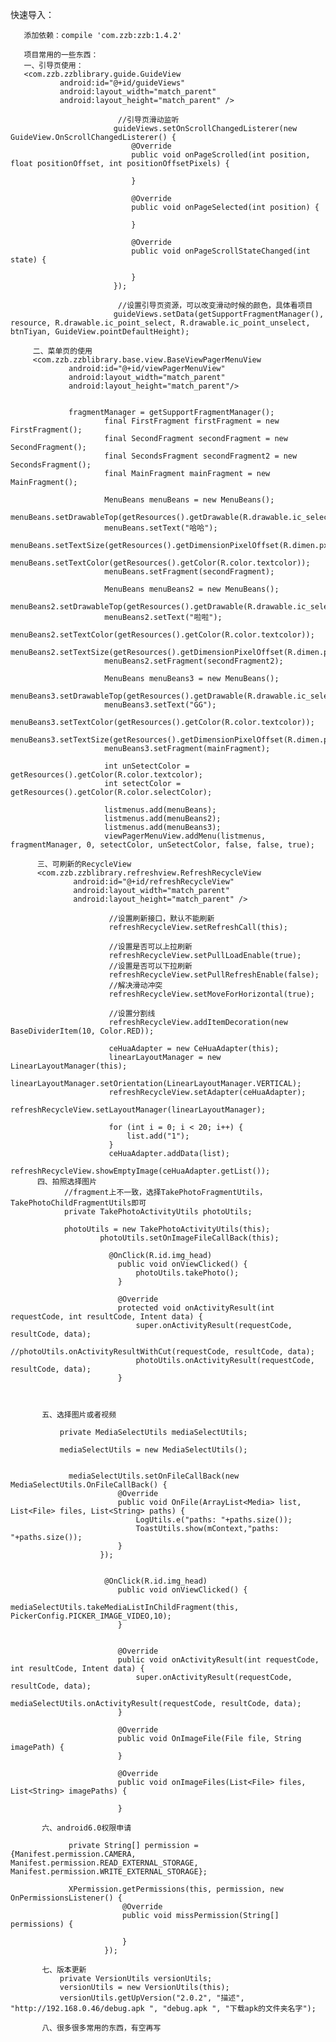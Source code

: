 快速导入：

       添加依赖：compile 'com.zzb:zzb:1.4.2'

	   项目常用的一些东西：
	   一、引导页使用：
	   <com.zzb.zzblibrary.guide.GuideView
               android:id="@+id/guideViews"
               android:layout_width="match_parent"
               android:layout_height="match_parent" />

                            //引导页滑动监听
                           guideViews.setOnScrollChangedListerer(new GuideView.OnScrollChangedListerer() {
                               @Override
                               public void onPageScrolled(int position, float positionOffset, int positionOffsetPixels) {

                               }

                               @Override
                               public void onPageSelected(int position) {

                               }

                               @Override
                               public void onPageScrollStateChanged(int state) {

                               }
                           });

                            //设置引导页资源，可以改变滑动时候的颜色，具体看项目
                           guideViews.setData(getSupportFragmentManager(), resource, R.drawable.ic_point_select, R.drawable.ic_point_unselect, btnTiyan, GuideView.pointDefaultHeight);

         二、菜单页的使用
         <com.zzb.zzblibrary.base.view.BaseViewPagerMenuView
                 android:id="@+id/viewPagerMenuView"
                 android:layout_width="match_parent"
                 android:layout_height="match_parent"/>


                 fragmentManager = getSupportFragmentManager();
                         final FirstFragment firstFragment = new FirstFragment();
                         final SecondFragment secondFragment = new SecondFragment();
                         final SecondsFragment secondFragment2 = new SecondsFragment();
                         final MainFragment mainFragment = new MainFragment();

                         MenuBeans menuBeans = new MenuBeans();
                         menuBeans.setDrawableTop(getResources().getDrawable(R.drawable.ic_select));
                         menuBeans.setText("哈哈");
                         menuBeans.setTextSize(getResources().getDimensionPixelOffset(R.dimen.px15));
                         menuBeans.setTextColor(getResources().getColor(R.color.textcolor));
                         menuBeans.setFragment(secondFragment);

                         MenuBeans menuBeans2 = new MenuBeans();
                         menuBeans2.setDrawableTop(getResources().getDrawable(R.drawable.ic_select));
                         menuBeans2.setText("啦啦");
                         menuBeans2.setTextColor(getResources().getColor(R.color.textcolor));
                         menuBeans2.setTextSize(getResources().getDimensionPixelOffset(R.dimen.px15));
                         menuBeans2.setFragment(secondFragment2);

                         MenuBeans menuBeans3 = new MenuBeans();
                         menuBeans3.setDrawableTop(getResources().getDrawable(R.drawable.ic_select));
                         menuBeans3.setText("GG");
                         menuBeans3.setTextColor(getResources().getColor(R.color.textcolor));
                         menuBeans3.setTextSize(getResources().getDimensionPixelOffset(R.dimen.px15));
                         menuBeans3.setFragment(mainFragment);

                         int unSetectColor = getResources().getColor(R.color.textcolor);
                         int setectColor = getResources().getColor(R.color.selectColor);

                         listmenus.add(menuBeans);
                         listmenus.add(menuBeans2);
                         listmenus.add(menuBeans3);
                         viewPagerMenuView.addMenu(listmenus, fragmentManager, 0, setectColor, unSetectColor, false, false, true);

          三、可刷新的RecycleView
          <com.zzb.zzblibrary.refreshview.RefreshRecycleView
                  android:id="@+id/refreshRecycleView"
                  android:layout_width="match_parent"
                  android:layout_height="match_parent" />

                          //设置刷新接口，默认不能刷新
                          refreshRecycleView.setRefreshCall(this);

                          //设置是否可以上拉刷新
                          refreshRecycleView.setPullLoadEnable(true);
                          //设置是否可以下拉刷新
                          refreshRecycleView.setPullRefreshEnable(false);
                          //解决滑动冲突
                          refreshRecycleView.setMoveForHorizontal(true);

                          //设置分割线
                          refreshRecycleView.addItemDecoration(new BaseDividerItem(10, Color.RED));

                          ceHuaAdapter = new CeHuaAdapter(this);
                          linearLayoutManager = new LinearLayoutManager(this);
                          linearLayoutManager.setOrientation(LinearLayoutManager.VERTICAL);
                          refreshRecycleView.setAdapter(ceHuaAdapter);
                          refreshRecycleView.setLayoutManager(linearLayoutManager);

                          for (int i = 0; i < 20; i++) {
                              list.add("1");
                          }
                          ceHuaAdapter.addData(list);
                          refreshRecycleView.showEmptyImage(ceHuaAdapter.getList());
          四、拍照选择图片
                //fragment上不一致，选择TakePhotoFragmentUtils，TakePhotoChildFragmentUtils即可
                private TakePhotoActivityUtils photoUtils;

                photoUtils = new TakePhotoActivityUtils(this);
                        photoUtils.setOnImageFileCallBack(this);

                          @OnClick(R.id.img_head)
                            public void onViewClicked() {
                                photoUtils.takePhoto();
                            }

                            @Override
                            protected void onActivityResult(int requestCode, int resultCode, Intent data) {
                                super.onActivityResult(requestCode, resultCode, data);
                                //photoUtils.onActivityResultWithCut(requestCode, resultCode, data);
                                photoUtils.onActivityResult(requestCode, resultCode, data);
                            }



           五、选择图片或者视频

               private MediaSelectUtils mediaSelectUtils;

               mediaSelectUtils = new MediaSelectUtils();


                 mediaSelectUtils.setOnFileCallBack(new MediaSelectUtils.OnFileCallBack() {
                            @Override
                            public void OnFile(ArrayList<Media> list, List<File> files, List<String> paths) {
                                LogUtils.e("paths: "+paths.size());
                                ToastUtils.show(mContext,"paths: "+paths.size());
                            }
                        });


                         @OnClick(R.id.img_head)
                            public void onViewClicked() {
                                mediaSelectUtils.takeMediaListInChildFragment(this, PickerConfig.PICKER_IMAGE_VIDEO,10);
                            }


                            @Override
                            public void onActivityResult(int requestCode, int resultCode, Intent data) {
                                super.onActivityResult(requestCode, resultCode, data);
                                mediaSelectUtils.onActivityResult(requestCode, resultCode, data);
                            }

                            @Override
                            public void OnImageFile(File file, String imagePath) {
                            }

                            @Override
                            public void onImageFiles(List<File> files, List<String> imagePaths) {

                            }

           六、android6.0权限申请

                 private String[] permission = {Manifest.permission.CAMERA, Manifest.permission.READ_EXTERNAL_STORAGE, Manifest.permission.WRITE_EXTERNAL_STORAGE};

                 XPermission.getPermissions(this, permission, new OnPermissionsListener() {
                             @Override
                             public void missPermission(String[] permissions) {

                             }
                         });

           七、版本更新
               private VersionUtils versionUtils;
               versionUtils = new VersionUtils(this);
               versionUtils.getUpVersion("2.0.2", "描述", "http://192.168.0.46/debug.apk ", "debug.apk ", "下载apk的文件夹名字");

           八、很多很多常用的东西，有空再写




